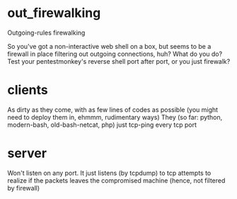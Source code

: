 # out_firewalking
Outgoing-rules firewalking

So you've got a non-interactive web shell on a box, but seems to be a firewall in place filtering out outgoing connections, huh?
What do you do? Test your pentestmonkey's reverse shell port after port, or you just firewalk?

# clients
As dirty as they come, with as few lines of codes as possible (you might need to deploy them in, ehmmm, rudimentary ways)
They (so far: python, modern-bash, old-bash-netcat, php) just tcp-ping every tcp port

# server
Won't listen on any port. It just listens (by tcpdump) to tcp attempts to realize if the packets leaves the compromised machine (hence, not filtered by firewall)

